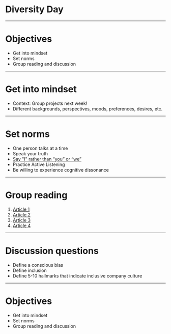 # Diversity Day

---
# Objectives
- Get into mindset
- Set norms
- Group reading and discussion

---
# Get into mindset
- Context: Group projects next week!
- Different backgrounds, perspectives, moods, preferences, desires, etc.

---
# Set norms
* One person talks at a time
* Speak your truth
* [ Say "I" rather than “you” or “we”](http://culturesconnecting.com/norms-for-anti-racist-activism-speak-your-truth-listen-for-understanding/)
* Practice Active Listening
* Be willing to experience cognitive dissonance

---
# Group reading
1. [Article 1](https://rework.withgoogle.com/subjects/unbiasing/)
2. [Article 2](http://projectinclude.org/about/#what-does-a-real-solution-look-like)
3. [Article 3](https://hbr.org/2016/04/run-meetings-that-are-fair-to-introverts-women-and-remote-workers)
4. [Article 4](https://www.cte.cornell.edu/teaching-ideas/building-inclusive-classrooms/inclusive-teaching-strategies.html)

---
# Discussion questions
- Define a conscious bias
- Define inclusion
- Define 5-10 hallmarks that indicate inclusive company culture

---
# Objectives
- Get into mindset
- Set norms
- Group reading and discussion
